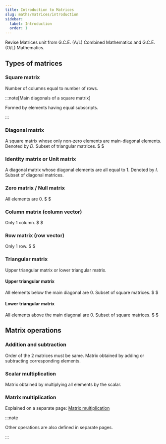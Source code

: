 ```yaml
---
title: Introduction to Matrices
slug: maths/matrices/introduction
sidebar:
  label: Introduction
  order: 1
---
```


Revise Matrices unit from G.C.E. (A/L) Combined Mathematics and G.C.E. (O/L)
Mathematics.

## Types of matrices

### Square matrix

Number of columns equal to number of rows.

:::note[Main diagonals of a square matrix]

Formed by elements having equal subscripts.

:::

### Diagonal matrix

A square matrix whose only non-zero elements are main-diagonal elements. Denoted
by $D$. Subset of triangular matrices. $ $

### Identity matrix or Unit matrix

A diagonal matrix whose diagonal elements are all equal to $1$. Denoted by $I$.
Subset of diagonal matrices.

### Zero matrix / Null matrix

All elements are $0$. $ $

### Column matrix (column vector)

Only $1$ column. $ $

### Row matrix (row vector)

Only $1$ row. $ $

### Triangular matrix

Upper triangular matrix or lower triangular matrix.

#### Upper triangular matrix

All elements below the main diagonal are $0$. Subset of square matrices. $ $

#### Lower triangular matrix

All elements above the main diagonal are $0$. Subset of square matrices. $ $

## Matrix operations

### Addition and subtraction

Order of the 2 matrices must be same. Matrix obtained by adding or subtracting
corresponding elements.

### Scalar multiplication

Matrix obtained by multiplying all elements by the scalar.

### Matrix multiplication

Explained on a separate page:
[Matrix multiplication](/maths/matrices/matrix-multiplication)

:::note

Other operations are also defined in separate pages.

:::
